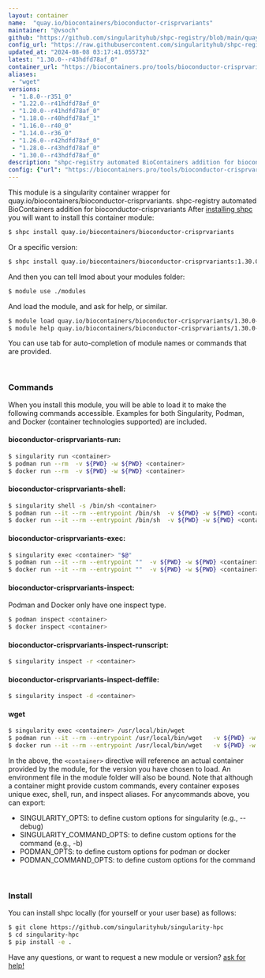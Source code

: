 ```yaml
---
layout: container
name:  "quay.io/biocontainers/bioconductor-crisprvariants"
maintainer: "@vsoch"
github: "https://github.com/singularityhub/shpc-registry/blob/main/quay.io/biocontainers/bioconductor-crisprvariants/container.yaml"
config_url: "https://raw.githubusercontent.com/singularityhub/shpc-registry/main/quay.io/biocontainers/bioconductor-crisprvariants/container.yaml"
updated_at: "2024-08-08 03:17:41.055732"
latest: "1.30.0--r43hdfd78af_0"
container_url: "https://biocontainers.pro/tools/bioconductor-crisprvariants"
aliases:
 - "wget"
versions:
 - "1.8.0--r351_0"
 - "1.22.0--r41hdfd78af_0"
 - "1.20.0--r41hdfd78af_0"
 - "1.18.0--r40hdfd78af_1"
 - "1.16.0--r40_0"
 - "1.14.0--r36_0"
 - "1.26.0--r42hdfd78af_0"
 - "1.28.0--r43hdfd78af_0"
 - "1.30.0--r43hdfd78af_0"
description: "shpc-registry automated BioContainers addition for bioconductor-crisprvariants"
config: {"url": "https://biocontainers.pro/tools/bioconductor-crisprvariants", "maintainer": "@vsoch", "description": "shpc-registry automated BioContainers addition for bioconductor-crisprvariants", "latest": {"1.30.0--r43hdfd78af_0": "sha256:17aaed2410fa5931a707fc2615b2bd3336e35a58d23a04ce2098160b5bea83ec"}, "tags": {"1.8.0--r351_0": "sha256:57d93e2b3196b6f7a6c735e66d7f3712faedba78f39de35d78129acbd074be87", "1.22.0--r41hdfd78af_0": "sha256:f94d00a99af7c1fd9df61122dd2533a5b4529f6af31ff684cea17497cca3b4af", "1.20.0--r41hdfd78af_0": "sha256:92fcb92c61e633bba3cec28a34364ff53967e8478c5c8d33d945f287dd162992", "1.18.0--r40hdfd78af_1": "sha256:477abec3a093da1a79c05f3fc52fcacebbace914c9ff21a54e409074e612f4bd", "1.16.0--r40_0": "sha256:b1950667ebf895c6ed415396cd2d5d1a5e0b4a1a4c6a9f77b03f6f38a513cbd9", "1.14.0--r36_0": "sha256:e09d390dbd0e132a9059843e768893cf3a05c2d5ab83d6c238cbcc069f9bb130", "1.26.0--r42hdfd78af_0": "sha256:d4b262dec283b2c470a6ee1e9b62a3ecbc289dd0aeed91bd8b0d884347b28083", "1.28.0--r43hdfd78af_0": "sha256:b4bd1d1a6a37c03f5e99aa578f1b7d2831b1d2d8445141edbfe8add19af631e4", "1.30.0--r43hdfd78af_0": "sha256:17aaed2410fa5931a707fc2615b2bd3336e35a58d23a04ce2098160b5bea83ec"}, "docker": "quay.io/biocontainers/bioconductor-crisprvariants", "aliases": {"wget": "/usr/local/bin/wget"}}
---
```


This module is a singularity container wrapper for quay.io/biocontainers/bioconductor-crisprvariants.
shpc-registry automated BioContainers addition for bioconductor-crisprvariants
After [installing shpc](#install) you will want to install this container module:


```bash
$ shpc install quay.io/biocontainers/bioconductor-crisprvariants
```

Or a specific version:

```bash
$ shpc install quay.io/biocontainers/bioconductor-crisprvariants:1.30.0--r43hdfd78af_0
```

And then you can tell lmod about your modules folder:

```bash
$ module use ./modules
```

And load the module, and ask for help, or similar.

```bash
$ module load quay.io/biocontainers/bioconductor-crisprvariants/1.30.0--r43hdfd78af_0
$ module help quay.io/biocontainers/bioconductor-crisprvariants/1.30.0--r43hdfd78af_0
```

You can use tab for auto-completion of module names or commands that are provided.

<br>

### Commands

When you install this module, you will be able to load it to make the following commands accessible.
Examples for both Singularity, Podman, and Docker (container technologies supported) are included.

#### bioconductor-crisprvariants-run:

```bash
$ singularity run <container>
$ podman run --rm  -v ${PWD} -w ${PWD} <container>
$ docker run --rm  -v ${PWD} -w ${PWD} <container>
```

#### bioconductor-crisprvariants-shell:

```bash
$ singularity shell -s /bin/sh <container>
$ podman run --it --rm --entrypoint /bin/sh  -v ${PWD} -w ${PWD} <container>
$ docker run --it --rm --entrypoint /bin/sh  -v ${PWD} -w ${PWD} <container>
```

#### bioconductor-crisprvariants-exec:

```bash
$ singularity exec <container> "$@"
$ podman run --it --rm --entrypoint ""  -v ${PWD} -w ${PWD} <container> "$@"
$ docker run --it --rm --entrypoint ""  -v ${PWD} -w ${PWD} <container> "$@"
```

#### bioconductor-crisprvariants-inspect:

Podman and Docker only have one inspect type.

```bash
$ podman inspect <container>
$ docker inspect <container>
```

#### bioconductor-crisprvariants-inspect-runscript:

```bash
$ singularity inspect -r <container>
```

#### bioconductor-crisprvariants-inspect-deffile:

```bash
$ singularity inspect -d <container>
```


#### wget

```bash
$ singularity exec <container> /usr/local/bin/wget
$ podman run --it --rm --entrypoint /usr/local/bin/wget   -v ${PWD} -w ${PWD} <container> -c " $@"
$ docker run --it --rm --entrypoint /usr/local/bin/wget   -v ${PWD} -w ${PWD} <container> -c " $@"
```



In the above, the `<container>` directive will reference an actual container provided
by the module, for the version you have chosen to load. An environment file in the
module folder will also be bound. Note that although a container
might provide custom commands, every container exposes unique exec, shell, run, and
inspect aliases. For anycommands above, you can export:

 - SINGULARITY_OPTS: to define custom options for singularity (e.g., --debug)
 - SINGULARITY_COMMAND_OPTS: to define custom options for the command (e.g., -b)
 - PODMAN_OPTS: to define custom options for podman or docker
 - PODMAN_COMMAND_OPTS: to define custom options for the command

<br>

### Install

You can install shpc locally (for yourself or your user base) as follows:

```bash
$ git clone https://github.com/singularityhub/singularity-hpc
$ cd singularity-hpc
$ pip install -e .
```

Have any questions, or want to request a new module or version? [ask for help!](https://github.com/singularityhub/singularity-hpc/issues)